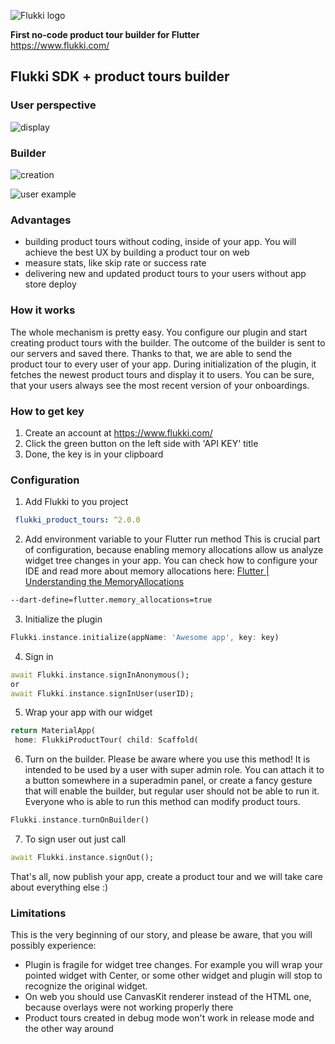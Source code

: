 ![Flukki logo](https://user-images.githubusercontent.com/34410554/231200831-cfd1e634-988d-4569-b03b-56b7412aea34.png)

**First no-code product tour builder for Flutter**  
https://www.flukki.com/

## Flukki SDK + product tours builder


### User perspective
![display](https://user-images.githubusercontent.com/34410554/218572065-34773949-35e5-44cb-ab73-d88118c6862d.gif)

### Builder
![creation](https://user-images.githubusercontent.com/34410554/218572058-3e4ee485-270a-401a-998e-aaebb4263c5f.gif)

![user example](https://user-images.githubusercontent.com/34410554/218571902-0027189b-01a8-489c-8b79-e4b6e07a05af.gif)



### Advantages
- building product tours without coding, inside of your app. You will achieve the best UX by building a product tour on web
- measure stats, like skip rate or success rate
- delivering new and updated product tours to your users without app store deploy

### How it works
The whole mechanism is pretty easy.
You configure our plugin and start creating product tours with the builder. The outcome of the builder is sent to our servers and saved there. Thanks to that, we are able to send the product tour to every user of your app. During initialization of the plugin, it fetches the newest product tours and display it to users. You can be sure, that your users always see the most recent version of your onboardings.

### How to get key
1. Create an account at https://www.flukki.com/
2. Click the green button on the left side with 'API KEY' title
3. Done, the key is in your clipboard

### Configuration
1. Add Flukki to you project
```yaml dependencies:  
 flukki_product_tours: ^2.0.0
 ```  
2. Add environment variable to your Flutter run method
   This is crucial part of configuration, because enabling memory allocations allow us analyze widget tree changes in your app. You can check how to configure your IDE and read more about memory allocations here: [Flutter | Understanding the MemoryAllocations](https://medium.com/@maciejbrzezinski/flutter-what-is-memoryallocations-1ee2eb0a8670)
```bash
--dart-define=flutter.memory_allocations=true  
```
3. Initialize the plugin

```dart  
Flukki.instance.initialize(appName: 'Awesome app', key: key)  
```  
4. Sign in
```dart  
await Flukki.instance.signInAnonymous();
or
await Flukki.instance.signInUser(userID);
```  
5. Wrap your app with our widget
```dart  
return MaterialApp(  
 home: FlukkiProductTour( child: Scaffold(  
```  
6. Turn on the builder.
   Please be aware where you use this method! It is intended to be used by a user with super admin role. You can attach it to a button somewhere in a superadmin panel, or create a fancy gesture that will enable the builder, but regular user should not be able to run it. Everyone who is able to run this method can modify product tours.
```dart  
Flukki.instance.turnOnBuilder()  
```  
7. To sign user out just call
```dart  
await Flukki.instance.signOut();  
```  
That's all, now publish your app, create a product tour and we will take care about everything else :)

### Limitations
This is the very beginning of our story, and please be aware, that you will possibly experience:
- Plugin is fragile for widget tree changes. For example you will wrap your pointed widget with Center, or some other widget and plugin will stop to recognize the original widget.
- On web you should use CanvasKit renderer instead of the HTML one, because overlays were not working properly there
- Product tours created in debug mode won't work in release mode and the other way around  
